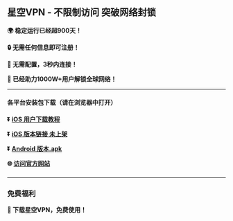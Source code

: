 ## 星空VPN - 不限制访问 突破网络封锁 #
**:earth_africa: 稳定运行已经超900天！**

**:lock: 无需任何信息即可注册！**

**:rocket: 无需配置，3秒内连接！**

**:man: 已经助力1000W+用户解锁全球网络！**

- - - -
#### 各平台安装包下载（请在浏览器中打开）

**:arrow_double_down: [iOS 用户下载教程](https://lets-contact.onelink.me/0dzS/3my1vynb)** 

**:arrow_double_down: [iOS 版本链接 未上架](#)**

**:arrow_double_down: [Android 版本.apk](http://appshare.peipeiyou.com/8qOF/dnmul6gi)**

**:globe_with_meridians: [访问官方网站](http://appshare.peipeiyou.com/8qOF/cvdgcw9v)** 

###
---
### 免费福利
**:gift: 下载星空VPN，免费使用！**
